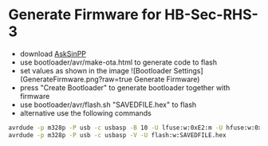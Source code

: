 
# Generate Firmware for HB-Sec-RHS-3

* download [AskSinPP](https://github.com/pa-pa/AskSinPP) 
* use bootloader/avr/make-ota.html to generate code to flash
* set values as shown in the image
  ![Bootloader Settings](GenerateFirmware.png?raw=true Generate Firmware)
* press "Create Bootloader" to generate bootloader together with firmware
* use bootloader/avr/flash.sh "SAVEDFILE.hex" to flash
* alternative use the following commands
```bash
avrdude -p m328p -P usb -c usbasp -B 10 -U lfuse:w:0xE2:m -U hfuse:w:0xD0:m -U efuse:w:0xFF:m -U lock:w:0xFF:m
avrdude -p m328p -P usb -c usbasp -V -U flash:w:SAVEDFILE.hex
```
